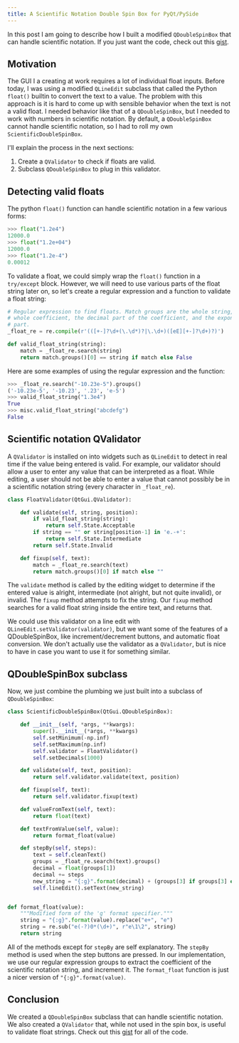 ```yaml
---
title: A Scientific Notation Double Spin Box for PyQt/PySide
---
```


In this post I am going to describe how I built a modified `QDoubleSpinBox`
that can handle scientific notation. If you just want the code, check out this
[gist](https://gist.github.com/jdreaver/0be2e44981159d0854f5).

## Motivation

The GUI I a creating at work requires a lot of individual float inputs. Before
today, I was using a modified `QLineEdit` subclass that called the Python
`float()` builtin to convert the text to a value. The problem with this
approach is it is hard to come up with sensible behavior when the text is not a
valid float. I needed behavior like that of a `QDoubleSpinBox`, but I needed to
work with numbers in scientific notation. By default, a `QDoubleSpinBox` cannot
handle scientific notation, so I had to roll my own `ScientificDoubleSpinBox`.

I'll explain the process in the next sections:

1. Create a `QValidator` to check if floats are valid.
2. Subclass `QDoubleSpinBox` to plug in this validator.


## Detecting valid floats

The python `float()` function can handle scientific notation in a few various
forms:

```python
>>> float("1.2e4")
12000.0
>>> float("1.2e+04")
12000.0
>>> float("1.2e-4")
0.00012
```

To validate a float, we could simply wrap the `float()` function in a
`try/except` block. However, we will need to use various parts of the float
string later on, so let's create a regular expression and a function to
validate a float string:

```python
# Regular expression to find floats. Match groups are the whole string, the
# whole coefficient, the decimal part of the coefficient, and the exponent
# part.
_float_re = re.compile(r'(([+-]?\d+(\.\d*)?|\.\d+)([eE][+-]?\d+)?)')

def valid_float_string(string):
    match = _float_re.search(string)
    return match.groups()[0] == string if match else False
```

Here are some examples of using the regular expression and the function:

```python
>>> _float_re.search("-10.23e-5").groups()
('-10.23e-5', '-10.23', '.23', 'e-5')
>>> valid_float_string("1.3e4")
True
>>> misc.valid_float_string("abcdefg")
False
```


## Scientific notation QValidator

A `QValidator` is installed on into widgets such as `QLineEdit` to detect in
real time if the value being entered is valid. For example, our validator
should allow a user to enter any value that can be interpreted as a float.
While editing, a user should not be able to enter a value that cannot possibly
be in a scientific notation string (every character in `_float_re`).

```python
class FloatValidator(QtGui.QValidator):

    def validate(self, string, position):
        if valid_float_string(string):
            return self.State.Acceptable
        if string == "" or string[position-1] in 'e.-+':
            return self.State.Intermediate
        return self.State.Invalid

    def fixup(self, text):
        match = _float_re.search(text)
        return match.groups()[0] if match else ""
```

The `validate` method is called by the editing widget to determine if the
entered value is alright, intermediate (not alright, but not quite invalid), or
invalid. The `fixup` method attempts to fix the string. Our `fixup` method
searches for a valid float string inside the entire text, and returns that.

We could use this validator on a line edit with
`QLineEdit.setValidator(validator)`, but we want some of the features of a
QDoubleSpinBox, like increment/decrement buttons, and automatic float
conversion. We don't actually use the validator as a `QValidator`, but is nice
to have in case you want to use it for something similar.


## QDoubleSpinBox subclass

Now, we just combine the plumbing we just built into a subclass of
`QDoubleSpinBox`:

```python
class ScientificDoubleSpinBox(QtGui.QDoubleSpinBox):

    def __init__(self, *args, **kwargs):
        super().__init__(*args, **kwargs)
        self.setMinimum(-np.inf)
        self.setMaximum(np.inf)
        self.validator = FloatValidator()
        self.setDecimals(1000)

    def validate(self, text, position):
        return self.validator.validate(text, position)

    def fixup(self, text):
        return self.validator.fixup(text)

    def valueFromText(self, text):
        return float(text)

    def textFromValue(self, value):
        return format_float(value)

    def stepBy(self, steps):
        text = self.cleanText()
        groups = _float_re.search(text).groups()
        decimal = float(groups[1])
        decimal += steps
        new_string = "{:g}".format(decimal) + (groups[3] if groups[3] else "")
        self.lineEdit().setText(new_string)


def format_float(value):
    """Modified form of the 'g' format specifier."""
    string = "{:g}".format(value).replace("e+", "e")
    string = re.sub("e(-?)0*(\d+)", r"e\1\2", string)
    return string
```

All of the methods except for `stepBy` are self explanatory. The `stepBy`
method is used when the step buttons are pressed. In our implementation, we use
our regular expression groups to extract the coefficient of the scientific
notation string, and increment it. The `format_float` function is just a nicer
version of `"{:g}".format(value)`.


## Conclusion

We created a `QDoubleSpinBox` subclass that can handle scientific notation. We
also created a `QValidator` that, while not used in the spin box, is useful to
validate float strings. Check out this
[gist](https://gist.github.com/jdreaver/0be2e44981159d0854f5) for all of the
code.
